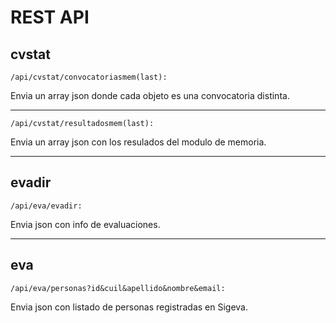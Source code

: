 # REST API

## cvstat

```url
/api/cvstat/convocatoriasmem(last):
```

Envia un array json donde cada objeto es una convocatoria distinta.

---

```url
/api/cvstat/resultadosmem(last):
```

Envia un array json con los resulados del modulo de memoria.

---

## evadir

```url
/api/eva/evadir:
```

Envia json con info de evaluaciones.

---

## eva

```url
/api/eva/personas?id&cuil&apellido&nombre&email:
```

Envia json con listado de personas registradas en Sigeva.
